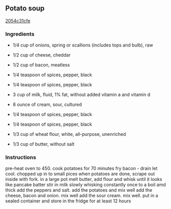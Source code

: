 ## Potato soup

[2054c31cfe](https://cookpad.com/us/recipes/331153-potato-soup)

### Ingredients

 - 1/4 cup of onions, spring or scallions (includes tops and bulb), raw

 - 1/2 cup of cheese, cheddar

 - 1/2 cup of bacon, meatless

 - 1/4 teaspoon of spices, pepper, black

 - 1/4 teaspoon of spices, pepper, black

 - 3 cup of milk, fluid, 1% fat, without added vitamin a and vitamin d

 - 8 ounce of cream, sour, cultured

 - 1/4 teaspoon of spices, pepper, black

 - 1/4 teaspoon of spices, pepper, black

 - 1/3 cup of wheat flour, white, all-purpose, unenriched

 - 1/3 cup of butter, without salt

### Instructions

pre-heat oven to 450. cook potatoes for 70 minutes fry bacon - drain let cool. chopped up in to small pices when potatoes are done, scrape out inside with fork. in a large pot melt butter, add flour and whisk until it looks like pancake batter stir in milk slowly whisking constantly once to a boil amd thick add the peppers and salt. add the potatoes and mix well add the cheese, bacon and onion. mix well add the sour cream. mix well. put in a sealed container and store in the fridge for at least 12 hours